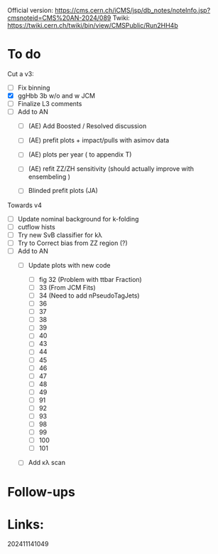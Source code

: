 Official version: https://cms.cern.ch/iCMS/jsp/db_notes/noteInfo.jsp?cmsnoteid=CMS%20AN-2024/089
Twiki: https://twiki.cern.ch/twiki/bin/view/CMSPublic/Run2HH4b

# To do

Cut a v3: 
- [ ] Fix binning
- [x] ggHbb 3b w/o and w JCM
- [ ] Finalize L3 comments
- [ ] Add to AN
	- [ ] (AE) Add Boosted / Resolved discussion
	- [ ] (AE) prefit plots + impact/pulls with asimov data 
	- [ ] (AE) plots per year ( to appendix T)
	- [ ] (AE) refit  ZZ/ZH sensitivity (should actually improve with ensembeling )
	- [ ] Blinded prefit plots (JA)


Towards v4
- [ ] Update nominal background for k-folding
- [ ] cutflow hists
- [ ] Try new SvB classifier for kλ
- [ ] Try to Correct bias from ZZ region (?)
- [ ] Add to AN
    - [ ] Update plots with new code
	    - [ ] fig 32 (Problem with ttbar Fraction)
	    - [ ] 33 (From JCM Fits)
	    - [ ] 34 (Need to add nPseudoTagJets)
	    - [ ] 36
	    - [ ] 37
	    - [ ] 38
	    - [ ] 39
	    - [ ] 40
	    - [ ] 43
	    - [ ] 44
	    - [ ] 45
	    - [ ] 46
	    - [ ] 47
	    - [ ] 48
	    - [ ] 49
	    - [ ] 91
	    - [ ] 92
	    - [ ] 93
	    - [ ] 98
	    - [ ] 99
	    - [ ] 100
	    - [ ] 101
	- [ ] Add κλ scan




# Follow-ups


# Links: 



202411141049
